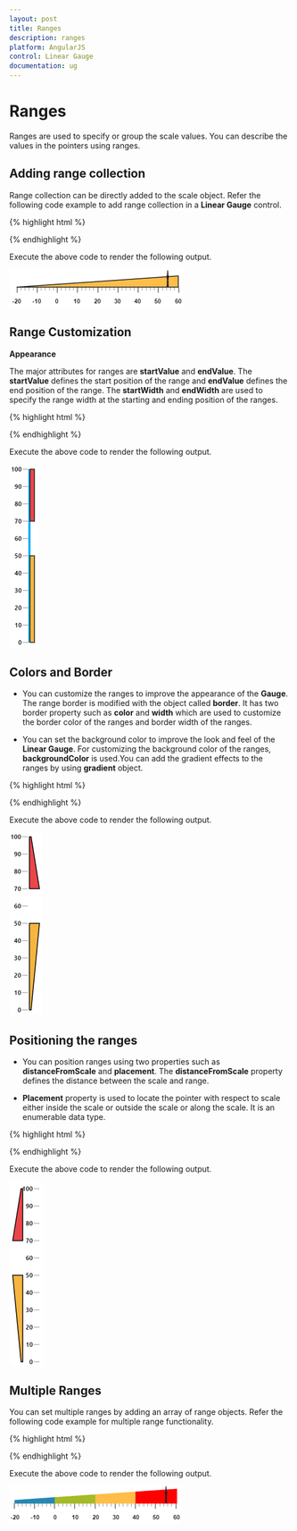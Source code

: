 ```yaml
---
layout: post
title: Ranges
description: ranges 
platform: AngularJS
control: Linear Gauge
documentation: ug
---
```


# Ranges 

Ranges are used to specify or group the scale values. You can describe the values in the pointers using ranges. 

## Adding range collection

Range collection can be directly added to the scale object. Refer the following code example to add range collection in a **Linear Gauge** control. 

{% highlight html %}

<html xmlns="http://www.w3.org/1999/xhtml" lang="en" ng-app="LinearGaugeApp">
    <head>
        <title>Essential Studio for AngularJS: LinearGauge</title>
        <!--CSS and Script file References -->
    </head>
    <body ng-controller="LinearGaugeCtrl">
        <div id="linearframe">
                 <ej-lineargauge   e-enableanimation="false" e-width="600" e-height="150" 
                 e-orientation="Horizontal" e-labelColor="black">
                 <e-scales>
                 <e-scale e-width="0"  e-backgroundcolor="#AEC75F"  e-direction="clockwise" 
                 e-minimum="-20" e-maximum="60" e-border-color="transparent" e-border-width="0" 
                 e-showBarPointers="false" e-showRanges="true" >
                 <e-markerpointers>
                 <e-markerpointer  e-width="3" e-length="30" e-backgroundcolor="#FEBE48" e-type="star" 
                 e-distancefromscale="20" e-placement="near" e-value="55">
                 </e-markerpointer>
                 </e-markerpointers>
                 <e-labels>
                 <e-label e-angle="90" e-distancefromscale-x="0" e-distancefromscale-y="50"></e-label>
                 </e-labels>
                 <e-ticks>
                 <e-tick e-type="majorinterval" e-width="2" e-color="#8c8c8c" e-distancefromscale-x="25" 
                 e-distancefromscale-y="-1"></e-tick>
                 <e-tick e-type="minorinterval" e-width="1" e-height="6" e-color="#8c8c8c" 
                 e-distancefromscale-x="25" e-distancefromscale-y="-1"></e-tick>
                 </e-ticks>
                 <e-ranges>
                 <e-range e-startvalue="-20" e-endValue="60" e-startwidth="0" e-endwidth="20" 
                 e-placement="near" e-distancefromscale="20" e-backgroundcolor="#FEBE48"></e-range>
                 </e-ranges>
                 </e-scale>
                 </e-scales>
                 </ej-lineargauge>
        </div>
        <script>
        angular.module('LinearGaugeApp', ['ejangular'])
        .controller('LinearGaugeCtrl', function ($scope) {
         });
    </script>
    </body>
</html>


{% endhighlight %}



Execute the above code to render the following output.


![](Ranges_images/Ranges_img1.png)

## Range Customization

**Appearance**

The major attributes for ranges are **startValue** and **endValue**. The **startValue** defines the start position of the range and **endValue** defines the end position of the range. The **startWidth** and **endWidth** are used to specify the range width at the starting and ending position of the ranges.


{% highlight html %}

<html xmlns="http://www.w3.org/1999/xhtml" lang="en" ng-app="LinearGaugeApp">
    <head>
        <title>Essential Studio for AngularJS: LinearGauge</title>
        <!--CSS and Script file References -->
    </head>
    <body ng-controller="LinearGaugeCtrl">
        <div id="linearframe">
                 <ej-lineargauge  e-width="500" e-labelColor="#8c8c8c">
                 <e-scales>
                 <e-scale e-width="4" e-backgroundcolor="#10ADF5" e-position-x="50" e-position-y="50" 
                 e-length="310" e-border-color="transparent" e-border-width="0" 
                 e-showMarkerPointers="false" e-showRanges="true"e-showScaleBar="true">
                 <e-labels>
                 <e-label e-font-fontStyle="bold" e-font-fontFamily="Segoe UI" e-font-size="11px" 
                 e-distancefromscale-x="-12" ></e-label>
                 </e-labels>
                 <e-ticks>
                 <e-tick e-type="majorinterval" e-width="1" e-color="#8c8c8c"></e-tick>
                 </e-ticks>
                 <e-ranges>
                 <e-range e-startvalue="0" e-endValue="50" e-startwidth="8" e-endwidth="8" 
                 e-distancefromscale="5" e-backgroundcolor="#F6B53F"></e-range>
                 <e-range e-startvalue="70" e-endValue="100" e-startwidth="8" e-endwidth="8" 
                 e-distancefromscale="5" e-backgroundcolor="#E94649"></e-range>
                 </e-ranges>
                 </e-scale>
                 </e-scales>
                 </ej-lineargauge>
        </div>
        <script>
        angular.module('LinearGaugeApp', ['ejangular'])
        .controller('LinearGaugeCtrl', function ($scope) {
         });
    </script>
    </body>
</html>

{% endhighlight %}



Execute the above code to render the following output.



![](Ranges_images/Ranges_img2.png)

## Colors and Border

* You can customize the ranges to improve the appearance of the **Gauge**. The range border is modified with the object called **border**. It has two border property such as **color** and **width** which are used to customize the border color of the ranges and border width of the ranges. 

* You can set the background color to improve the look and feel of the **Linear Gauge**. For customizing the background color of the ranges, **backgroundColor** is used.You can add the gradient effects to the ranges by using **gradient** object.


{% highlight html %}

<html xmlns="http://www.w3.org/1999/xhtml" lang="en" ng-app="LinearGaugeApp">
    <head>
        <title>Essential Studio for AngularJS: LinearGauge</title>
        <!--CSS and Script file References -->
    </head>
    <body ng-controller="LinearGaugeCtrl">
        <div id="linearframe">
                 <ej-lineargauge  e-width="500" e-labelColor="#8c8c8c">
                 <e-scales>
                 <e-scale e-width="4" e-backgroundcolor="transparent" e-position-x="50" e-position-y="50" 
                 e-length="310" e-border-color="transparent" e-border-width="0" e-showMarkerPointers="false" 
                 e-showRanges="true"e-showScaleBar="true">
                 <e-labels>
                 <e-label e-font-fontStyle="bold" e-font-fontFamily="Segoe UI" e-font-size="11px" 
                 e-distancefromscale-x="-12" ></e-label>
                 </e-labels>
                 <e-ticks>
                 <e-tick e-type="majorinterval" e-width="1" e-color="#8c8c8c"></e-tick>
                 </e-ticks>
                 <e-ranges>
                 <e-range e-startvalue="0" e-endValue="50" e-startwidth="3" e-endwidth="18" 
                 e-distancefromscale="10" e-border-color="black" e-backgroundcolor="#F6B53F"></e-range>
                 <e-range e-startvalue="70" e-endValue="100" e-startwidth="18" e-endwidth="3" 
                 e-distancefromscale="10" e-backgroundcolor="#E94649" e-border-color="black"></e-range>
                 </e-ranges>
                 </e-scale>
                 </e-scales>
                 </ej-lineargauge>
        </div>
        <script>
        angular.module('LinearGaugeApp', ['ejangular'])
        .controller('LinearGaugeCtrl', function ($scope) {
         });
    </script>
    </body>
</html>



{% endhighlight %}



Execute the above code to render the following output.

![](Ranges_images/Ranges_img3.png)

## Positioning the ranges

* You can position ranges using two properties such as **distanceFromScale** and **placement**. The **distanceFromScale** property defines the distance between the scale and range. 

* **Placement** property is used to locate the pointer with respect to scale either inside the scale or outside the scale or along the scale. It is an enumerable data type. 


{% highlight html %}

<html xmlns="http://www.w3.org/1999/xhtml" lang="en" ng-app="LinearGaugeApp">
    <head>
        <title>Essential Studio for AngularJS: LinearGauge</title>
        <!--CSS and Script file References -->
    </head>
    <body ng-controller="LinearGaugeCtrl">
        <div id="linearframe">
                 <ej-lineargauge  e-width="500" e-labelColor="#8c8c8c">
                 <e-scales>
                 <e-scale e-width="4"  e-backgroundcolor="transparent" e-position-x="50" 
                 e-position-y="50" e-length="310" e-border-color="transparent" e-border-width="0" 
                 e-showMarkerPointers="false" e-showRanges="true"e-showScaleBar="true">
                 <e-labels>
                 <e-label e-font-fontStyle="bold" e-font-fontFamily="Segoe UI" e-font-size="11px" 
                 e-distancefromscale-x="-12" ></e-label>
                 </e-labels>
                 <e-ticks>
                 <e-tick e-type="majorinterval" e-width="1" e-color="#8c8c8c"></e-tick>
                 </e-ticks>
                 <e-ranges>
                 <e-range e-startvalue="0" e-endValue="50" e-startwidth="3" e-endwidth="18" 
                 e-distancefromscale="-30" e-placement="near" e-border-color="black" 
                 e-backgroundcolor="#F6B53F"></e-range>
                 <e-range e-startvalue="70" e-endValue="100" e-startwidth="18" e-endwidth="3" 
                 e-distancefromscale="-30" e-placement="near" e-backgroundcolor="#E94649" 
                 e-border-color="black"></e-range>
                 </e-ranges>
                 </e-scale>
                 </e-scales>
                 </ej-lineargauge>
        </div>
        <script>
        angular.module('LinearGaugeApp', ['ejangular'])
        .controller('LinearGaugeCtrl', function ($scope) {
         });
    </script>
    </body>
</html>


{% endhighlight %}



Execute the above code to render the following output.

![](Ranges_images/Ranges_img4.png)

## Multiple Ranges

You can set multiple ranges by adding an array of range objects. Refer the following code example for multiple range functionality.

{% highlight html %}

<html xmlns="http://www.w3.org/1999/xhtml" lang="en" ng-app="LinearGaugeApp">
    <head>
        <title>Essential Studio for AngularJS: LinearGauge</title>
        <!--CSS and Script file References -->
    </head>
    <body ng-controller="LinearGaugeCtrl">
        <div id="linearframe">
                 <ej-lineargauge e-enableanimation="false" e-width="600" e-height="150" 
                 e-labelColor="black" e-orientation="Horizontal" e-enableresize="true" >
                 <e-scales>
                 <e-scale e-width="0"  e-backgroundcolor="#AEC75F" e-direction="clockwise"  
                 e-minimum="-20" e-maximum="60" e-position-x="50" e-position-y="50" e-length="310" 
                 e-border-color="transparent" e-border-width="0" e-showbarPointers="false" 
                 e-showRanges="true">
                 <e-markerpointers>
                 <e-markerpointer  e-width="3" e-length="30" e-backgroundcolor="#FE5C09" e-type="star" 
                 e-distancefromscale="20" e-placement="near" e-value="55">
                 </e-markerpointer>
                 </e-markerpointers>
                 <e-labels>
                 <e-label e-angle="90" e-distancefromscale-x="0" e-distancefromscale-y="50" ></e-label>
                 </e-labels>
                 <e-ticks>
                 <e-tick e-type="majorinterval" e-width="2" e-color="#8c8c8c" e-distancefromscale-x="20" 
                 e-distancefromscale-y="-1"></e-tick>
                 <e-tick e-type="minorinterval" e-width="1" e-height="6" e-color="#8c8c8c" 
                 e-distancefromscale-x="20" e-distancefromscale-y="-1"></e-tick>
                 </e-ticks>
                 <e-ranges>
                 <e-range e-startvalue="-20" e-endValue="0" e-startwidth="5" e-endwidth="10" 
                 e-distancefromscale="20" e-placement="near" e-border-color="#2788B1" 
                 e-backgroundcolor="#2788B1"></e-range>
                 <e-range e-startvalue="0" e-endValue="20" e-startwidth="10" e-endwidth="15" 
                 e-distancefromscale="20" e-placement="near" e-backgroundcolor="#A5BA28" 
                 e-border-color="#A5BA28"></e-range>
                 <e-range e-startvalue="20" e-endValue="40" e-startwidth="15" e-endwidth="20" 
                 e-distancefromscale="20" e-placement="near" e-backgroundcolor="#FEBE48" 
                 e-border-color="#FEBE48"></e-range>
                 <e-range e-startvalue="40" e-endValue="60" e-startwidth="20" e-endwidth="25" 
                 e-distancefromscale="20" e-placement="near" e-backgroundcolor="red" 
                 e-border-color="red"></e-range>
                 </e-ranges>
                 </e-scale>
                 </e-scales>
                 </ej-lineargauge>
        </div>
        <script>
        angular.module('LinearGaugeApp', ['ejangular'])
        .controller('LinearGaugeCtrl', function ($scope) {
         });
    </script>
    </body>
</html>

 


{% endhighlight %}


Execute the above code to render the following output.

![](Ranges_images/Ranges_img5.png)

